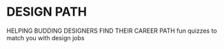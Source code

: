DESIGN PATH
===========

HELPING BUDDING DESIGNERS FIND THEIR CAREER PATH
fun quizzes to match you with design jobs
